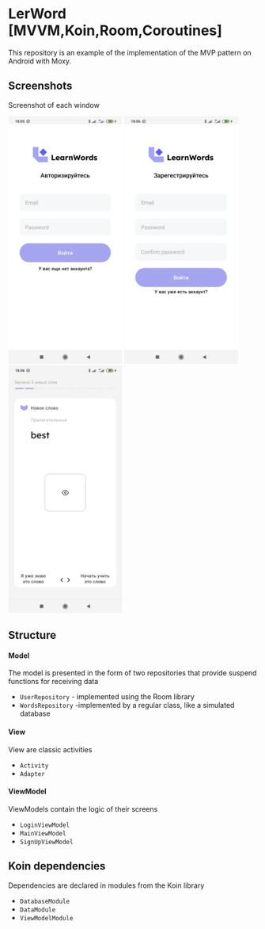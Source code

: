 # LerWord [MVVM,Koin,Room,Coroutines]
This repository is an example of the implementation of the MVP pattern on Android with Moxy.

## Screenshots
Screenshot of each window

<img src="app/src/main/res/raw/screenshot_login.jpg"  height="500"></img>
<img src="app/src/main/res/raw/screenshot_registration.jpg" height="500" ></img>
<img src="app/src/main/res/raw/screenshot_cardview.jpg" height="500"></img>


## Structure

#### Model
The model is presented in the form of two repositories that provide suspend functions for receiving data
- `UserRepository` - implemented using the Room library
- `WordsRepository` -implemented by a regular class, like a simulated database

#### View
View are classic activities
- `Activity` 
- `Adapter`
  
#### ViewModel
ViewModels contain the logic of their screens
 - `LoginViewModel`
 - `MainViewModel`
 - `SignUpViewModel`

## Koin dependencies
Dependencies are declared in modules from the Koin library
 - `DatabaseModule`
 - `DataModule`
 - `ViewModelModule`
